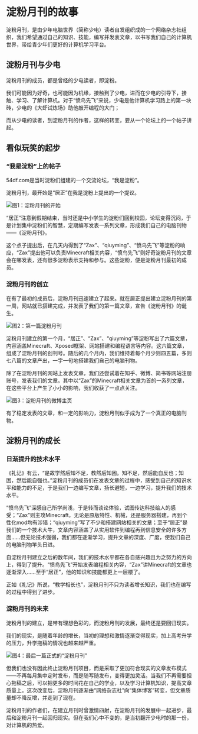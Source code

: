 # 淀粉月刊的故事

淀粉月刊，是由少年电脑世界（简称少电）读者自发组织成的一个网络杂志社组织，我们希望通过自己的知识、技能，编写并发表文章，以书写我们自己的计算机世界，带给青少年们更好的计算机学习平台。

## 淀粉月刊与少电

淀粉月刊的成员，都是曾经的少电读者，即淀粉。

我们可能因为好奇，也可能因为机缘，接触到了少电，进而在少电的引导下，接触、学习、了解计算机。对于“愤鸟先飞”来说，少电是他计算机学习路上的第一块砖，少电的《大虾试炼场》助他敲开编程的大门；

而从少电的读者，到淀粉月刊的作者，这样的转变，要从一个论坛上的一个帖子讲起。

## 看似玩笑的起步

### “我是淀粉”上的帖子

54df.com是当时淀粉们组建的一个交流论坛，“我是淀粉”。

淀粉月刊，最开始是“居正”在我是淀粉上提出的一个提议。

![图1：淀粉月刊的开始](%E5%9B%BE1.png)

“居正”注意到假期结束，当时还是中小学生的淀粉们回到校园，论坛变得沉闷，于是计划集中淀粉们的智慧，定期编写发表一系列文章，形成我们自己的电脑刊物——《淀粉月刊》。

这个点子提出后，在几天内得到了“Zax”、“qiuyming”、“愤鸟先飞”等淀粉的响应，“Zax”提出他可以负责Minecraft相关内容，“愤鸟先飞”则好奇淀粉月刊的文章会在哪发表，还有很多淀粉表示支持和参与。这些淀粉，便是淀粉月刊最初的成员。

### 淀粉月刊的创立

在有了最初的成员后，淀粉月刊迅速建立了起来。就在居正提出建立淀粉月刊的第一周，网站就已搭建完成，并发表了我们的第一篇文章，宣告《淀粉月刊》的诞生。

![图2：第一篇淀粉月刊](%E5%9B%BE2.png)

淀粉月刊建立的第一个月，“居正”、“Zax”、“qiuyming”等淀粉写出了六篇文章，内容涵盖Minecraft、Xposed框架、网站搭建和编程语言等内容。这六篇文章，组成了淀粉月刊的创刊号。随后的几个月内，我们维持着每个月少则四五篇，多则七八篇的文章产出，一字一句地搭建我们自己的电脑刊物。

除了在淀粉月刊的网站上发表文章，我们还尝试着在知乎、微博、简书等网站注册账号，发表我们的文章。其中以“Zax”的Minecraft相关文章为首的一系列文章，在这些平台上产生了小小的影响，我们收获了一点点关注。

![图3：淀粉月刊的微博主页](%E5%9B%BE3.png)

有了稳定发表的文章，和一定的影响力，淀粉月刊似乎成为了一个真正的电脑刊物。

## 淀粉月刊的成长

### 日渐提升的技术水平

《礼记》有云，“是故学然后知不足，教然后知困。知不足，然后能自反也；知困，然后能自强也。”淀粉月刊的成员们在发表文章的过程中，感受到自己的知识水平和能力的不足，于是我们一边编写文章，扬长避短，一边学习，提升我们的技术水平。

“愤鸟先飞”深感自己所学尚浅，于是转而谈论体验，试图传达科技给人的感受；“Zax”则主攻Minecraft，无论是原版特性、机械，还是服务器搭建，再到个性化mod均有涉猎；“qiuyming”写了不少和搭建网站相关的文章；至于“居正”是我们的一个技术大牛，文章内容涵盖了从实用软件到编程再到信息安全的许多方面……但无论技术强弱，我们都在逐渐学习，提升文章的深度、广度，使我们自己的电脑刊物竿头日进。

自淀粉月刊建立之后的数年间，我们的技术水平都在各自感兴趣且为之努力的方向上，得到了提升。“愤鸟先飞”开始发表编程相关内容，“Zax”讲Minecraft的文章也逐渐深入……至于“居正”，他的知识和技能都更上一层楼了。

正如《礼记》所说，“教学相长也”，淀粉月刊不只为读者增长知识，我们也在编写的过程中得到了进步。

### 淀粉月刊的未来

淀粉月刊的建立，是带有理想色彩的，而淀粉月刊的发展，最终还是要回归现实。

我们的现实，是随着年龄的增长，当初的理想和激情逐渐变得现实，加上高考升学的压力，升学拖稿的情况也越来越严重。

![图4：最后一篇正式的“淀粉月刊”](%E5%9B%BE4.png)

但我们也没有因此终止淀粉月刊项目，而是采取了更加符合现实的文章发布模式——不再每月集中定时发布，而是随写随发布，变得更加灵活。当我们不再需要担心拖稿之后，可以把更多的时间花在自己的学业，以及学习计算机知识，提高文章质量上。这次改变后，淀粉月刊逐渐由“网络杂志社”向“集体博客”转变，但文章质量却不降反增，并走到了现在。

淀粉月刊的作者们，在建立月刊时曾激情四射，在淀粉月刊的发展中一起进步，最后和淀粉月刊一起回归现实。但在我们心中不变的，是当初翻开少电时的那一份，对计算机的热爱。
